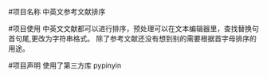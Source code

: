 #项目名称
中英文参考文献排序

#项目使用
中英文文献都可以进行排序，预处理可以在文本编辑器里，查找替换句首句尾,更改为字符串格式。
除了参考文献还没有想到别的需要根据首字母排序的用途。

#项目声明
使用了第三方库 pypinyin

